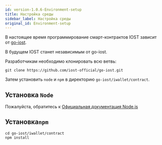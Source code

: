 ```yaml
---
id: version-1.0.6-Environment-setup
title: Настройка среды
sidebar_label: Настройка среды
original_id: Environment-setup
---
```


В настоящее время программирование смарт-контрактов IOST зависит от [go-iost](https://github.com/iost-official/go-iost).

В будущем IOST станет независимым от go-iost.

Разработчикам необходимо клонировать всю ветвь:

```shell
git clone https://github.com/iost-official/go-iost.git
```

Затем установить `node` и `npm` в директорию `go-iost/iwallet/contract`.

## Установка ```Node```

Пожалуйста, обратитесь к [Официальная документация Node.js](https://nodejs.org/en/download/package-manager/#macos)

## Установка```npm```

```git
cd go-iost/iwallet/contract
npm install
```
